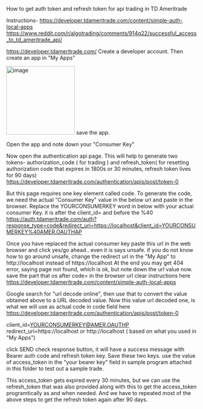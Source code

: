 How to get auth token and refresh token for api trading in TD Ameritrade

Instructions-
https://developer.tdameritrade.com/content/simple-auth-local-apps
https://www.reddit.com/r/algotrading/comments/914q22/successful_access_to_td_ameritrade_api/


https://developer.tdameritrade.com/
Create a developer account.
Then create an app in "My Apps"


<img width="181" alt="image" src="https://user-images.githubusercontent.com/112670649/206616542-7b818004-bccf-48dd-ad91-25904a991acb.png">
save the app.

Open the app and note down your "Consumer Key"

Now open the authentication api page. This will help to generate two tokens-  authorization_code ( for trading ) and 
refresh_token( for resetting authorization code that expires in 1800s or 30 minutes, refresh token lives for 90 days)
https://developer.tdameritrade.com/authentication/apis/post/token-0

But this page requires one key element called code. To generate the code, we need the actual "Consumer Key" value  in the below url and paste in the browser.
Replace the YOURCONSUMERKEY word in below with your actual consumer Key. it is after the client_id= and before the %40
https://auth.tdameritrade.com/auth?response_type=code&redirect_uri=https://localhost&client_id=YOURCONSUMERKEY%40AMER.OAUTHAP

Once you have replaced the actual consumer key paste this url in the web browser and click yes/go ahead.. even it is says unsafe. if you do not know how to go around unsafe, change the redirect url in the "My App" to http://localhost instead of https://localhost
At the end you may get 404 error, saying page not found, which is ok, but note down the url value now. save the part that os after code= in the browser url
clear instructions here https://developer.tdameritrade.com/content/simple-auth-local-apps 

Google search for "url decode online", then use that to convert the value obtained above to a URL decoded value.
Now this value url decoded one, is what we will use as actual code in code field here https://developer.tdameritrade.com/authentication/apis/post/token-0
 
client_id=YOURCONSUMERKEY@AMER.OAUTHP
redirect_uri=https://localhost or http://localhost ( based on what you used in "My Apps")

click SEND 
check response button, it will have a success message with Bearer auth code and refresh token key. Save these two keys.
use the value of access_token in the "your bearer key" field in sample program attached in this folder to test out a sample trade.

This access_token gets expired every 30 minutes, but we can use the refresh_token that was also provided along with this to get the access_token programtically as and when needed. And we have to repeated most of the above steps to get the refresh token again after 90 days.



